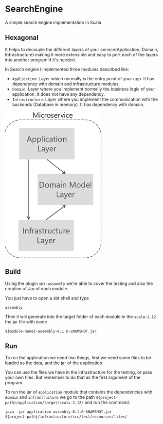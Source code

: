 # SearchEngine

A simple search engine implementation in Scala

## Hexagonal

It helps to decouple the different layers of your service(Application, Domain, Infrastructure) making it more extensible and easy to port each of the layers into another program if it's needed.

In Search engine I implemented three modules described like:

* ```Application```: Layer which normally is the entry point of your app. It has dependency with domain and infrastructure modules.
* ```Domain```: Layer where you implement normally the business logic of your application. It does not have any dependency.
* ```Infrastructure```: Layer where you implement the communication with the backends (Database in memory). It has dependency with domain.

![My image](img/ddd.png)

## Build

Using the plugin ```sbt-assembly``` we're able to cover the testing and also the creation of Jar of each module.

You just have to open a sbt shell and type

````
assembly
````

Then it will generate into the target folder of each module in the ````scala-2.12```` the jar file with name

````
${module-name}-assembly-0.1.0-SNAPSHOT.jar

````
## Run

To run the application we need two things, first we need some files to be loaded as the data, and the jar of the application.

You can use the files we have in the infrastructure for the testing, or pass your own files. But remember to do that 
as the first argument of the program.

To run the jar of ```application``` module that contains the dependencies with ```domain``` and ```infrastructure```
we go to the path ````${project-path}/application/target/scala-2.12/```` and run the command:

````
java -jar application-assembly-0.1.0-SNAPSHOT.jar
${project-path}/infrastructure/src/test/resources/files/
`````


